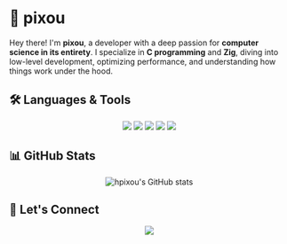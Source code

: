 # 🚀 pixou  

Hey there! I'm **pixou**, a developer with a deep passion for **computer science in its entirety**. I specialize in **C programming** and **Zig**, diving into low-level development, optimizing performance, and understanding how things work under the hood.  

## 🛠️ Languages & Tools  

<p align="center">
  <img src="https://img.shields.io/badge/C-00599C?style=for-the-badge&logo=c&logoColor=white"/>
  <img src="https://img.shields.io/badge/Zig-F7A41D?style=for-the-badge&logo=zig&logoColor=black"/>
  <img src="https://img.shields.io/badge/Shell_Script-121011?style=for-the-badge&logo=gnu-bash&logoColor=white"/>
  <img src="https://img.shields.io/badge/Linux-FCC624?style=for-the-badge&logo=linux&logoColor=black"/>
  <img src="https://img.shields.io/badge/Makefile-3776AB?style=for-the-badge&logo=make&logoColor=white"/>
</p>

## 📊 GitHub Stats  

<p align="center">
  <img src="https://github-readme-stats.vercel.app/api?username=hpixou&show_icons=true&theme=radical&hide_border=true" alt="hpixou's GitHub stats"/>
</p>

## 🔗 Let's Connect  

<p align="center">
  <a href="https://github.com/hpixou">
    <img src="https://img.shields.io/badge/GitHub-0D1117?style=for-the-badge&logo=github&logoColor=white"/>
  </a>
</p>
